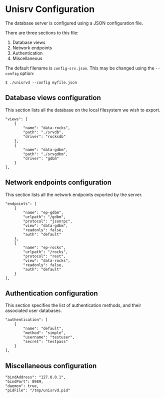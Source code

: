 
# Unisrv Configuration

The database server is configured using a JSON configuration file.

There are three sections to this file:

1. Database views
2. Network endpoints
3. Authentication
4. Miscellaneous

The default filename is `config-srv.json`.  This may be changed using
the `--config` option:

	$ ./unisrvd --config myfile.json

## Database views configuration

This section lists all the database on the local filesystem we wish to
export.

	"views": [
		{
			"name": "data-rocks",
			"path": "./srvdb",
			"driver": "rocksdb"
		},
		{
			"name": "data-gdbm",
			"path": "./srvgdbm",
			"driver": "gdbm"
		}
	],

## Network endpoints configuration

This section lists all the network endpoints exported by the server.

	"endpoints": [
		{
			"name": "ep-gdbm",
			"urlpath": "/gdbm",
			"protocol": "jsonrpc",
			"view": "data-gdbm",
			"readonly": false,
			"auth": "default"
		},
		{
			"name": "ep-rocks",
			"urlpath": "/rocks",
			"protocol": "rest",
			"view": "data-rocks",
			"readonly": false,
			"auth": "default"
		}
	],

## Authentication configuration

This section specifies the list of authentication methods, and their
associated user databases.

	"authentication": [
		{
			"name": "default",
			"method": "simple",
			"username": "testuser",
			"secret": "testpass"
		}
	],

## Miscellaneous configuration

	"bindAddress": "127.0.0.1",
	"bindPort": 8989,
	"daemon": true,
	"pidFile": "/tmp/unisrvd.pid"

